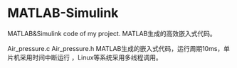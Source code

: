 # MATLAB-Simulink
MATLAB&amp;Simulink code of my project.
MATLAB生成的高效嵌入式代码。

  Air_pressure.c	Air_pressure.h   MATLAB生成的嵌入式代码，运行周期10ms，单片机采用时间中断运行 ，Linux等系统采用多线程调用。
